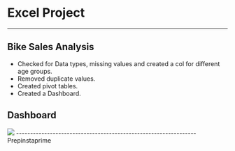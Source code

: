 # Excel Project
-------------------------------------------------------------
 ## Bike Sales Analysis

- Checked for Data types, missing values and  created a col for different age groups.
- Removed duplicate values.
- Created pivot tables.
- Created a Dashboard.

## Dashboard

<img src="https://postimg.cc/rdcrDGw2">
----------------------------------------------------------------
Prepinstaprime
